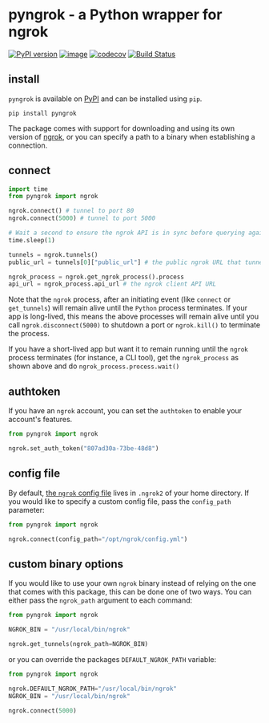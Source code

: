 # pyngrok - a Python wrapper for ngrok

[![PyPI version](https://badge.fury.io/py/pyngrok.svg)](https://badge.fury.io/py/pyngrok)
[![image](https://img.shields.io/pypi/pyversions/requests.svg)](https://pypi.org/project/pyngrok/)
[![codecov](https://codecov.io/gh/alexdlaird/pyngrok/branch/master/graph/badge.svg)](https://codecov.io/gh/alexdlaird/pyngrok)
[![Build Status](https://travis-ci.org/alexdlaird/pyngrok.svg?branch=master)](https://travis-ci.org/alexdlaird/pyngrok)

## install

`pyngrok` is available on [PyPI](https://pypi.org/project/pyngrok/) and can be installed using `pip`.

```
pip install pyngrok
```

The package comes with support for downloading and using its own version of [ngrok](https://ngrok.com/), or you can
specify a path to a binary when establishing a connection.

## connect

```python
import time
from pyngrok import ngrok

ngrok.connect() # tunnel to port 80
ngrok.connect(5000) # tunnel to port 5000

# Wait a second to ensure the ngrok API is in sync before querying against existing tunnels
time.sleep(1)

tunnels = ngrok.tunnels()
public_url = tunnels[0]["public_url"] # the public ngrok URL that tunnels to port 80 (ex. http://64e3ddef.ngrok.io)

ngrok_process = ngrok.get_ngrok_process().process
api_url = ngrok_process.api_url # the ngrok client API URL
```

Note that the `ngrok` process, after an initiating event (like `connect` or `get_tunnels`) will remain alive until the
`Python` process terminates. If your app is long-lived, this means the above processes will remain alive until you call
`ngrok.disconnect(5000)` to shutdown a port or `ngrok.kill()` to terminate the process.

If you have a short-lived app but want it to remain running until the `ngrok` process terminates (for instance, a CLI
tool), get the `ngrok_process` as shown above and do `ngrok_process.process.wait()`

## authtoken

If you have an `ngrok` account, you can set the `authtoken` to enable your account's features.

```python
from pyngrok import ngrok

ngrok.set_auth_token("807ad30a-73be-48d8")
```

## config file

By default, [the `ngrok` config file](https://ngrok.com/docs#config) lives in `.ngrok2` of your home directory. If
you would like to specify a custom config file, pass the `config_path` parameter:

```python
from pyngrok import ngrok

ngrok.connect(config_path="/opt/ngrok/config.yml")
```

## custom binary options

If you would like to use your own `ngrok` binary instead of relying on the one that comes with this package, this can
be done one of two ways. You can either pass the `ngrok_path` argument to each command:

```python
from pyngrok import ngrok

NGROK_BIN = "/usr/local/bin/ngrok"

ngrok.get_tunnels(ngrok_path=NGROK_BIN)
```

or you can override the packages `DEFAULT_NGROK_PATH` variable:

```python
from pyngrok import ngrok

ngrok.DEFAULT_NGROK_PATH="/usr/local/bin/ngrok"
NGROK_BIN = "/usr/local/bin/ngrok"

ngrok.connect(5000)
```
